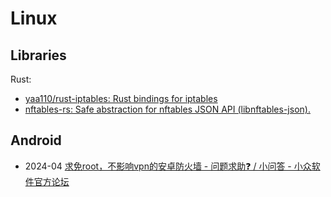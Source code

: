 # Linux
## Libraries
Rust:
- [yaa110/rust-iptables: Rust bindings for iptables](https://github.com/yaa110/rust-iptables)
- [nftables-rs: Safe abstraction for nftables JSON API (libnftables-json).](https://github.com/namib-project/nftables-rs)

## Android
- 2024-04 [求免root，不影响vpn的安卓防火墙 - 问题求助❓ / 小问答 - 小众软件官方论坛](https://meta.appinn.net/t/topic/55026)
